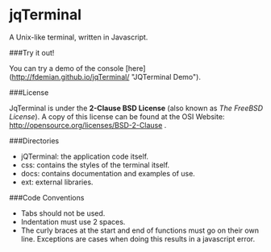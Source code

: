 jqTerminal
==========

A Unix-like terminal, written in Javascript.

###Try it out!

You can try a demo of the console [here] (http://fdemian.github.io/jqTerminal/ "JQTerminal Demo").

###License

JqTerminal is under the **2-Clause BSD License** (also known as *The FreeBSD License*). 
A copy of this license can be found at the OSI Website: http://opensource.org/licenses/BSD-2-Clause . 

###Directories

- jQTerminal: the application code itself.
- css: contains the styles of the terminal itself. 
- docs: contains documentation and examples of use. 
- ext: external libraries.

###Code Conventions

- Tabs should not be used. 
- Indentation must use 2 spaces.
- The curly braces at the start and end of functions must go on their own line. Exceptions are cases when doing this results in a javascript error.